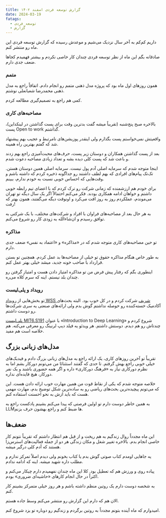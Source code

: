 ```yaml
---
title: گزارش توسعه فردی اسفند ۱۴۰۲
date: 2024-03-19
fatags:
  - توسعه_فردی
  - گزارش
---
```

داریم کم‌کم به آخر سال نزدیک می‌شیم و موعدش رسیده که گزارش توسعه فردی این ماه رو منتشر کنم. 

صادقانه بگم این ماه از نظر توسعه فردی چندان کار خاصی نکردم و بیشتر فهمیدم کجاها ضعف جدی دارم. 
### متمم
همون روزهای اول ماه بود که پروژه مدل ذهنی متمم رو انجام دادم. اتفاقاً راجع به مدل ذهنی محمدرضا شعبانعلی نوشتم. 

کمی هم راجع به تصمیم‌گیری مطالعه کردم. 

### مصاحبه‌های کاری
بالاخره صبح پنج‌شنبه (تقریباً میشه گفت بدترین وقت برای پست گذاشتن در لینکداین)، پست Open to work گذاشتم. 

واقعیتش نمی‌خواستم پست بگذارم ولی اینقدر پوزیشن‌های نامرتبط و عجیب بهم پیشنهاد شد که گفتم بهترین راه همینه. 

بعد از پست گذاشتن همکاران و دوستان زیر پست، حرف‌های محبت‌آمیزی راجع بهم زدند و باعث شد که پست کلی دیده بشه و تعداد زیادی مصاحبه دعوت شدم. 

اینجا متوجه شدم که سرمایه اصلی آدم پول نیست. سرمایه اصلی همین دوستان هستن. تک‌تک پیام‌های افرادی که بهم لطف داشتند رو جداگونه ذخیره کردم که داشته باشم و وقت‌هایی که احساس خوبی نسبت به خودم ندارم، ببینم. 

برای خودم هم ارزشمنده که زمانی شرکت رو ترک کردم که با اعضای تیم رابطه خوبی داشتم و خواهان ادامه همکاری بودند‌. فکر می‌کنم احتمالاً اگر یک سال دیگه تو تهران می‌موندم، عملکردم روز به روز افت می‌کرد و اونوقت دیگه می‌گفتند، همون بهتر که رفت! 

به هر حال بعد از مصاحبه‌های فراوان با افراد و شرکت‌های مختلف، با یک شرکتی به توافق رسیدم و ان‌شاءالله به زودی کار رو شروع می‌کنم. 
### مذاکره
تو حین مصاحبه‌های کاری متوجه شدم که در «مذاکره» و «اعتماد به نفس» ضعف جدی دارم. 

به طور خاص هنگام مذاکره حقوق تو خیلی از مصاحبه‌ها بد عمل کردم. همچنین تو بستن قرارداد با صاحب خونه جدید، میشد خیلی بهتر عمل کنم. 

اینطوری بگم که رفتار پیش فرض من تو مذاکره امتیاز دادن هست و امتیاز گرفتن رو چندان بلد نیستم. اینه که سرم کلاه می‌ره. 

### رویداد و پلی‌لیست
تو بخش‌هایی از [رویداد WSS شریف](https://wss-sharif.com/) شرکت کردم و در کل خوب بود. البته بحث‌های آکادمیک خسته‌کننده رو حوصله نداشتم گوش بدم ولی ارائه‌های صنعتی یه سری شرکت‌ها رو دوست داشتم. 

[پلی‌لیست MIT6.S191](https://youtube.com/playlist?list=PLtBw6njQRU-rwp5__7C0oIVt26ZgjG9NI) با عنوان «Introduction to Deep Learning» شروع کردم و چندتاش رو هم دیدم. دوستش داشتم. هر ویدئو یه فیلد دیپ لرنینگ رو معرفی می‌کنه. هم خلاصه است هم مفید. 
## مدل‌های زبانی بزرگ
تقریباً تو آخرین روزهای کاری، یک ارائه‌ راجع به مدل‌های زبانی بزرگ دادم و فیدبک‌های خیلی خوبی راجع بهش گرفتم. تا حدی که گفتند استثنائا من می‌تونم دورکار بشم اما به نظرم دورکاری نیاز به «فرهنگ دورکاری» داره و اگر همه حضوری باشند و یک نفر دورکار، هیچ فایده‌ای نداره. 

خلاصه متوجه شدم که یکی از نقاط قوت من همین مهارت خوب ارائه دادن هست. این که می‌تونم پیچیده‌ترین بحث‌های ریاضی رو به ساده‌ترین شکل توضیح بدم، مهارت مهمی هست که باید ازش به نحو احسنت استفاده کنم. 

به همین خاطر دوست دارم تو اولین فرصتی که پیدا می‌کنم بشینم پادکست راجع به LLMها ضبط کنم و راجع بهشون حرف بزنم. 
## ضعف‌ها
این ماه مجدداً روال زندگیم به هم ریخت و از قبل هم انتظار داشتم که تقریباً نتونم کار خاصی انجام بدم. بالاخره تغییر شغل و مکان زندگی هر دو از جمله فعالیت‌های استرس‌زا هستند که آدم کلی درگیر میشه. 

یه جاهایی اومدم کتاب صوتی گوش بدم یا کتاب بخونم ولی دیدم اصلاً تمرکز ندارم و مطلب داره شهید میشه. اینه که ادامه ندادم. 

پیاده روی و ورزش هم که تعطیل بود. کلا این ماه چندان نفهمیدم دارم چیکار می‌کنم و اکثراً در حال انجام کارهای «حاشیه‌ای ضروری» بودم. 

به شخصه دوست دارم یک روتین منظم داشته باشم و هر روز خیلی متمرکز بشینم کار کنم.

الان هم که دارم این گزارش رو منتشر می‌کنم وسط جاده هستم. 

امیدوارم که ماه آینده بتونم مجدداً به روتین برگردم و زندگیم رو دوباره تو یزد شروع کنم. 